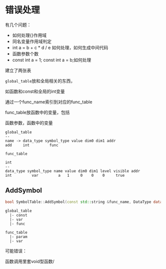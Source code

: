 # 错误处理

有几个问题：

+ 如何处理{}作用域
+ 同名变量作用域判定
+ int a = b + c * d / e 如何处理，如何生成中间代码
+ 函数参数个数
+ const int a = 1; const int a = b;如何处理

建立了两张表

`global_table`放和全局相关的东西，

如函数和const和全局的int变量

通过一个func_name索引到对应的func_table

func_table放函数中的变量，包括

函数参数，函数中的变量

```csv
global_table
--
name -> data_type symbol_type value dim0 dim1 addr
add		int			func		

func_table

int
--
data_type symbol_type name value dim0 dim1 level visible addr
int 		var			a   1     0    0    0     true

```

## AddSymbol

```cpp
bool SymbolTable::AddSymbol(const std::string &func_name, DataType data_type, SymbolType sym_type, const std::string &name, int value, int level, int dim0, int dim1)
```

```
global_table
  |- const
  |- var
  |- func

func_table
  |- param
  |- var
```

可能错误：

函数调用里套void型函数/











